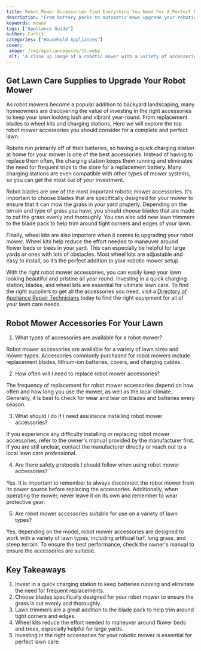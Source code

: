 ```yaml
---
title: Robot Mower Accessories Find Everything You Need For A Perfect Lawn
description: "From battery packs to automatic mows upgrade your robotic mower experience with these must-have accessories Read this blog post to find out what essential items you need to keep your lawn perfectly trimmed"
keywords: mower
tags: ["Appliance Guide"]
author: Curtis
categories: ["Household Appliances"]
cover: 
 image: /img/applianceguide/33.webp
 alt: 'A close up image of a robotic mower with a variety of accessories'
---
```

## Get Lawn Care Supplies to Upgrade Your Robot Mower

As robot mowers become a popular addition to backyard landscaping, many homeowners are discovering the value of investing in the right accessories to keep your lawn looking lush and vibrant year-round. From replacement blades to wheel kits and charging stations, Here we will explore the top robot mower accessories you should consider for a complete and perfect lawn. 

Robots run primarily off of their batteries, so having a quick charging station at home for your mower is one of the best accessories. Instead of having to replace them often, the charging station keeps them running and eliminates the need for frequent trips to the store for a replacement battery. Many charging stations are even compatible with other types of mower systems, so you can get the most out of your investment. 

Robot blades are one of the most important robotic mower accessories. It’s important to choose blades that are specifically designed for your mower to ensure that it can mow the grass in your yard properly. Depending on the terrain and type of grass you have, you should choose blades that are made to cut the grass evenly and thoroughly. You can also add new lawn trimmers to the blade pack to help trim around tight corners and edges of your lawn. 

Finally, wheel kits are also important when it comes to upgrading your robot mower. Wheel kits help reduce the effort needed to maneuver around flower beds or trees in your yard. This can especially be helpful for large yards or ones with lots of obstacles. Most wheel kits are adjustable and easy to install, so it’s the perfect addition to your robotic mower setup. 

With the right robot mower accessories, you can easily keep your lawn looking beautiful and pristine all year round. Investing in a quick charging station, blades, and wheel kits are essential for ultimate lawn care. To find the right suppliers to get all the accessories you need, visit a [Directory of Appliance Repair Technicians](./pages/appliance-repair-technicians) today to find the right equipment for all of your lawn care needs.

## Robot Mower Accessories For Your Lawn

1. What types of accessories are available for a robot mower?

Robot mower accessories are available for a variety of lawn sizes and mower types. Accessories commonly purchased for robot mowers include replacement blades, lithium-ion batteries, covers, and charging cables.

2. How often will I need to replace robot mower accessories?

The frequency of replacement for robot mower accessories depend on how often and how long you use the mower, as well as the local climate. Generally, it is best to check for wear and tear on blades and batteries every season. 

3. What should I do if I need assistance installing robot mower accessories?

If you experience any difficulty installing or replacing robot mower accessories, refer to the owner's manual provided by the manufacturer first. If you are still unclear, contact the manufacturer directly or reach out to a local lawn care professional. 

4. Are there safety protocols I should follow when using robot mower accessories?

Yes. It is important to remember to always disconnect the robot mower from its power source before replacing the accessories. Additionally, when operating the mower, never leave it on its own and remember to wear protective gear. 

5. Are robot mower accessories suitable for use on a variety of lawn types?

Yes, depending on the model, robot mower accessories are designed to work with a variety of lawn types, including artificial turf, long grass, and steep terrain. To ensure the best performance, check the owner's manual to ensure the accessories are suitable.

## Key Takeaways 

1. Invest in a quick charging station to keep batteries running and eliminate the need for frequent replacements.
2. Choose blades specifically designed for your robot mower to ensure the grass is cut evenly and thoroughly.
3. Lawn trimmers are a great addition to the blade pack to help trim around tight corners and edges.
4. Wheel kits reduce the effort needed to maneuver around flower beds and trees, especially helpful for large yards.
5. Investing in the right accessories for your robotic mower is essential for perfect lawn care.
